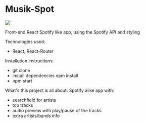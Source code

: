 # Musik-Spot

![](spotOn.gif)

Front-end React Spotify like app, using the Spotify API and styling

Technologies used:
- React, React-Router

Installation instructions:
- git clone
- install dependencies npm install
- npm start

What's this project is all about: 
Spotify alike app with:
- searchfield for artists
- top tracks
- audio preview with play/pause of the tracks
- extra artists/bands info
